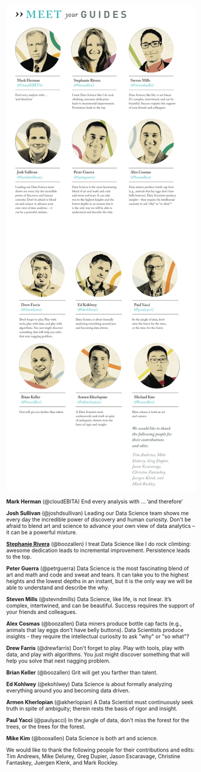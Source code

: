 ![](figures/MeetYourGuides1.png)
![](figures/MeetYourGuides2.png)

**Mark Herman** (@cloudEBITA)
End every analysis with … ’and therefore’

**Josh Sullivan** (@joshdsullivan)
Leading our Data Science team shows me every day the incredible power of discovery and human curiosity. Don't be afraid to blend art and science to advance your own view of data analytics – it can be a powerful mixture.

**[Stephanie Rivera](https://mentally-physically-spiritually-strong.com/)** (@boozallen)
I treat Data Science like I do rock climbing: awesome dedication leads to incremental improvement. Persistence leads to the top.

**Peter Guerra** (@petrguerra)
Data Science is the most fascinating blend of art and math and code and sweat and tears. It can take you to the highest heights and the lowest depths in an instant, but it is the only way we will be able to understand and describe the why. 

**Steven Mills** (@stevndmills)
Data Science, like life, is not linear. It’s complex, intertwined, and can be beautiful. Success requires the support of your friends and colleagues. 

**Alex Cosmas** (@boozallen)
Data miners produce bottle cap facts (e.g., animals that lay eggs don't have belly buttons). Data Scientists produce insights - they require the intellectual curiosity to ask "why" or "so what"?

**Drew Farris** (@drewfarris)
Don't forget to play. Play with tools, play with data, and play with algorithms. You just might discover something that will help you solve that next nagging problem.

**Brian Keller** (@boozallen)
Grit will get you farther than talent.

**Ed Kohlwey** (@ekohlwey)
Data Science is about formally analyzing everything around you and becoming data driven.

**Armen Kherlopian** (@akherlopian)
A Data Scientist must continuously seek truth in spite of ambiguity; therein rests the basis of rigor and insight.

**Paul Yacci** (@paulyacci)
In the jungle of data, don't miss the forest for the trees, or the trees for the forest.

**Mike Kim** (@booxallen)
Data Science is both art and science.

We would like to thank the following people for their contributions and edits: Tim Andrews, Mike Delurey, Greg Dupier, Jason Escaravage, Christine Fantaskey, Juergen Klenk, and Mark Rockley.

